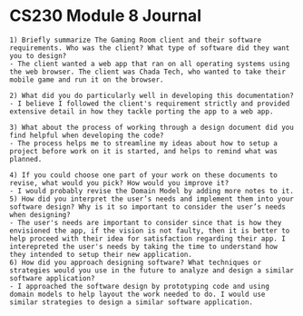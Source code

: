 # CS230 Module 8 Journal


    1) Briefly summarize The Gaming Room client and their software requirements. Who was the client? What type of software did they want you to design?
    - The client wanted a web app that ran on all operating systems using the web browser. The client was Chada Tech, who wanted to take their mobile game and run it on the browser.
    
    2) What did you do particularly well in developing this documentation?
    - I believe I followed the client's requirement strictly and provided extensive detail in how they tackle porting the app to a web app.
    
    3) What about the process of working through a design document did you find helpful when developing the code?
    - The process helps me to streamline my ideas about how to setup a project before work on it is started, and helps to remind what was planned.
    
    4) If you could choose one part of your work on these documents to revise, what would you pick? How would you improve it?
    - I would probably revise the Domain Model by adding more notes to it.
    5) How did you interpret the user’s needs and implement them into your software design? Why is it so important to consider the user’s needs when designing?
    - The user's needs are important to consider since that is how they envisioned the app, if the vision is not faulty, then it is better to help proceed with their idea for satisfaction regarding their app. I interepreted the user's needs by taking the time to understand how they intended to setup their new application.
    6) How did you approach designing software? What techniques or strategies would you use in the future to analyze and design a similar software application?
    - I approached the software design by prototyping code and using domain models to help layout the work needed to do. I would use similar strategies to design a similar software application.
